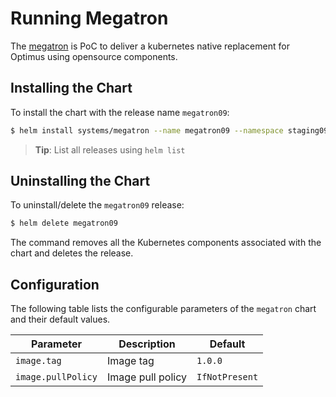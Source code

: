 # Running Megatron

The [megatron](https://github.com/chasiotis/megatron) is PoC to deliver a kubernetes native replacement for Optimus using opensource components.

## Installing the Chart

To install the chart with the release name `megatron09`:

```bash
$ helm install systems/megatron --name megatron09 --namespace staging09 --set image.tag=1.0.0
```

> **Tip**: List all releases using `helm list`

## Uninstalling the Chart

To uninstall/delete the `megatron09` release:

```bash
$ helm delete megatron09
```

The command removes all the Kubernetes components associated with the chart and deletes the release.

## Configuration

The following table lists the configurable parameters of the `megatron` chart and their default values.

Parameter | Description | Default
--- | --- | ---
`image.tag` | Image tag | `1.0.0`
`image.pullPolicy` | Image pull policy | `IfNotPresent`
